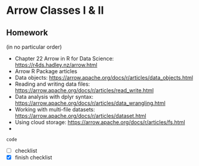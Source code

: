 # Arrow Classes I & II
## Homework
(in no particular order)
* Chapter 22 Arrow in R for Data Science: https://r4ds.hadley.nz/arrow.html
* Arrow R Package articles
 * Data objects: https://arrow.apache.org/docs/r/articles/data_objects.html
 * Reading and writing data files: https://arrow.apache.org/docs/r/articles/read_write.html
 * Data analysis with dplyr syntax: https://arrow.apache.org/docs/r/articles/data_wrangling.html
 * Working with multi-file datasets: https://arrow.apache.org/docs/r/articles/dataset.html 
 * Using cloud storage: https://arrow.apache.org/docs/r/articles/fs.html
 * 
 
```
code
```

- [ ] checklist
- [x] finish checklist
